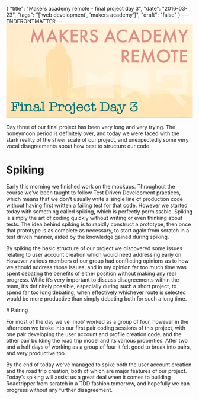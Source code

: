 {
  "title": "Makers academy remote - final project day 3",
  "date": "2016-03-23",
  "tags": "['web development', 'makers academy']",
  "draft": "false"
}
---ENDFRONTMATTER---
![Makers Academy remote final project day 3](media/makers-academy-remote-final-project-day-3-header.png "Makers Academy remote final project day 3")

Day three of our final project has been very long and very trying. The honeymoon period is definitely over, and today we were faced with the stark reality of the sheer scale of our project, and unexpectedly some very vocal disagreements about how best to structure our code.

# Spiking

Early this morning we finished work on the mockups. Throughout the course we’ve been taught to follow Test Driven Development practices, which means that we don't usually write a single line of production code without having first written a failing test for that code. However we started today with something called spiking, which is perfectly permissable. Spiking is simply the art of coding quickly without writing or even thinking about tests. The idea behind spiking is to rapidly construct a prototype, then once that prototype is as complete as necessary, to start again from scratch in a test driven manner, aided by the knowledge gained during spiking.

By spiking the basic structure of our project we discovered some issues relating to user account creation which would need addressing early on. However various members of our group had conflicting opinions as to how we should address those issues, and in my opinion far too much time was spent debating the benefits of either position without making any real progress. While it’s very important to discuss disagreements within the team, it’s definitely possible, especially during such a short project, to spend far too long debating, when effectively whichever route is selected would be more productive than simply debating both for such a long time.

# Pairing

For most of the day we've 'mob' worked as a group of four, however in the afternoon we broke into our first pair coding sessions of this project, with one pair developing the user account and profile creation code, and the other pair building the road trip model and its various properties. After two and a half days of working as a group of four it felt good to break into pairs, and very productive too.

By the end of today we've managed to spike both the user account creation and the road trip creation, both of which are major features of our project. Today’s spiking will assist us a great deal when it comes to building Roadtripper from scratch in a TDD fashion tomorrow, and hopefully we can progress without any further disagreement.